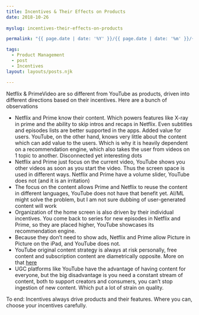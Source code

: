```yaml
---
title: Incentives & Their Effects on Products
date: 2018-10-26
 
myslug: incentives-their-effects-on-products

permalink: "{{ page.date | date: '%Y' }}/{{ page.date | date: '%m' }}/{{ page.date | date: '%d' }}/{{ myslug | slug }}/index.html"

tags: 
  - Product Management 
  - post
  - Incentives
layout: layouts/posts.njk

---
```


Netflix & PrimeVideo are so different from YouTube as products, driven into different directions based on their incentives. Here are a bunch of observations

- Netflix and Prime know their content. Which powers features like X-ray in prime and the ability to skip intros and recaps in Netflix. Even subtitles and episodes lists are better supported in the apps. Added value for users. YouTube, on the other hand, knows very little about the content which can add value to the users. Which is why it is heavily dependent on a recommendation engine, which also takes the user from videos on 1 topic to another. Disconnected yet interesting dots
- Netflix and Prime just focus on the current video, YouTube shows you other videos as soon as you start the video. Thus the screen space is used in different ways. Netflix and Prime have a volume slider, YouTube does not (and it is an irritation)
- The focus on the content allows Prime and Netflix to reuse the content in different languages, YouTube does not have that benefit yet. AI/ML might solve the problem, but I am not sure dubbing of user-generated content will work
- Organization of the home screen is also driven by their individual incentives. You come back to series for new episodes in Netflix and Prime, so they are placed higher, YouTube showcases its recommendation engine.
- Because they don’t need to show ads, Netflix and Prime allow Picture in Picture on the iPad, and YouTube does not.
- YouTube original content strategy is always at risk personally, free content and subscription content are diametrically opposite. More on that [here](/2018/07/16/diametrically-opposite-skills/)
- UGC platforms like YouTube have the advantage of having content for everyone, but the big disadvantage is you need a constant stream of content, both to support creators and consumers, you can’t stop ingestion of new content. Which put a lot of strain on quality.

To end: Incentives always drive products and their features. Where you can, choose your incentives carefully.
